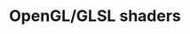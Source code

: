 ---
layout: projects
order: 6
title: 'OpenGL/GLSL shaders'
caption: A collection of GLSL shaders featuring various real-time rendering techniques. (Mesh by Keenan Crane.)
description: >
  A collection of GLSL shaders featuring various real-time rendering techniques.
image: 
  path: /assets/img/projects/opengl-glsl-shaders.png
  srcset: 
    1920w: /assets/img/projects/opengl-glsl-shaders.png
    960w:  /assets/img/projects/opengl-glsl-shaders.png
    480w:  /assets/img/projects/opengl-glsl-shaders.png
links:
  - title: Github repo
    url: https://github.com/carlos-lopez-garces/glsl
sitemap: false
show_collection: opengl-glsl-shaders
no_groups: true
---